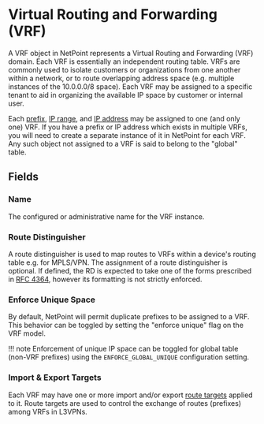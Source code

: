 # Virtual Routing and Forwarding (VRF)

A VRF object in NetPoint represents a Virtual Routing and Forwarding (VRF) domain. Each VRF is essentially an independent routing table. VRFs are commonly used to isolate customers or organizations from one another within a network, or to route overlapping address space (e.g. multiple instances of the 10.0.0.0/8 space). Each VRF may be assigned to a specific tenant to aid in organizing the available IP space by customer or internal user.

Each [prefix](./prefix.md), [IP range](./iprange.md), and [IP address](./ipaddress.md) may be assigned to one (and only one) VRF. If you have a prefix or IP address which exists in multiple VRFs, you will need to create a separate instance of it in NetPoint for each VRF. Any such object not assigned to a VRF is said to belong to the "global" table.

## Fields

### Name

The configured or administrative name for the VRF instance.

### Route Distinguisher

A route distinguisher is used to map routes to VRFs within a device's routing table e.g. for MPLS/VPN. The assignment of a route distinguisher is optional. If defined, the RD is expected to take one of the forms prescribed in [RFC 4364](https://tools.ietf.org/html/rfc4364#section-4.2), however its formatting is not strictly enforced.

### Enforce Unique Space

By default, NetPoint will permit duplicate prefixes to be assigned to a VRF. This behavior can be toggled by setting the "enforce unique" flag on the VRF model.

!!! note
    Enforcement of unique IP space can be toggled for global table (non-VRF prefixes) using the `ENFORCE_GLOBAL_UNIQUE` configuration setting.

### Import & Export Targets

Each VRF may have one or more import and/or export [route targets](./routetarget.md) applied to it. Route targets are used to control the exchange of routes (prefixes) among VRFs in L3VPNs.
